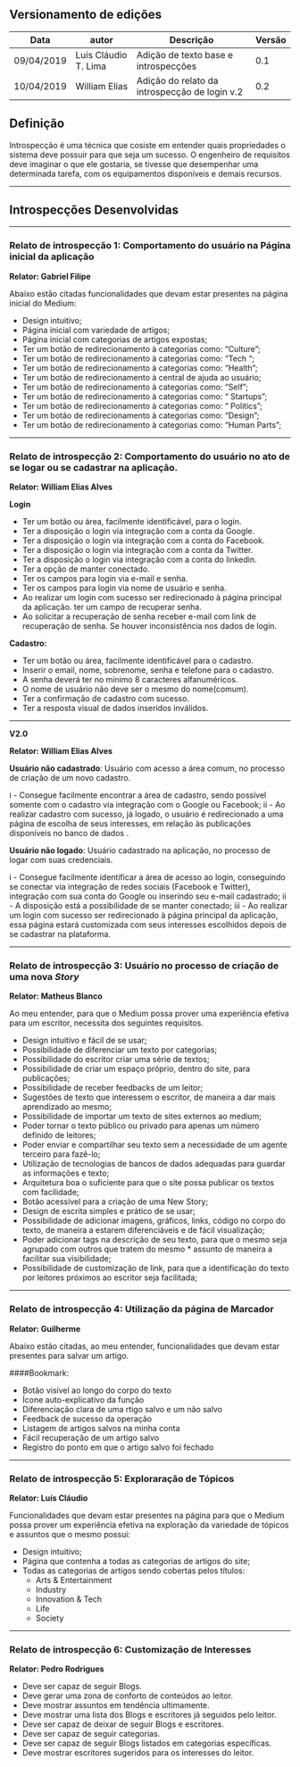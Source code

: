 ## Versionamento de edições
| Data           | autor                | Descrição                           |Versão|
|----------------|----------------------|-------------------------------------|------|
|  09/04/2019    | Luís Cláudio T. Lima |Adição de texto base e introspecções | 0.1  |
|  10/04/2019    | William Elias        | Adição do relato da introspecção de login v.2| 0.2|


## Definição
Introspecção é uma técnica que cosiste em entender quais propriedades o sistema deve possuir para que seja um sucesso. O engenheiro de requisitos deve imaginar o que ele gostaria, se tivesse que desempenhar uma determinada tarefa, com os equipamentos disponíveis e demais recursos.

***
## Introspecções Desenvolvidas
***
### Relato de introspecção 1: Comportamento do usuário na Página inicial da aplicação

**Relator: Gabriel Filipe**

Abaixo estão citadas funcionalidades que devam estar presentes na página inicial do Medium:

* Design intuitivo;
* Página inicial com variedade de artigos;
* Página inicial com categorias de artigos expostas;
* Ter um botão de redirecionamento à categorias como: “Culture”;
* Ter um botão de redirecionamento à categorias como: “Tech “;
* Ter um botão de redirecionamento à categorias como: “Health”;
* Ter um botão de redirecionamento à central de ajuda ao usuário;
* Ter um botão de redirecionamento à categorias como: “Self”;
* Ter um botão de redirecionamento à categorias como: “ Startups”;
* Ter um botão de redirecionamento à categorias como: “ Politics”;
* Ter um botão de redirecionamento à categorias como: “Design”;
* Ter um botão de redirecionamento à categorias como:  “Human Parts”;

***
### Relato de introspecção 2: Comportamento do usuário no ato de se logar ou se cadastrar na aplicação.

**Relator: William Elias Alves**

**Login**

* Ter um botão ou área, facilmente identificável, para o login.
* Ter a disposição o login via integração com a conta da  Google.
* Ter a disposição o login via integração com a conta do  Facebook.
* Ter a disposição o login via integração com a conta da  Twitter.
* Ter a disposição o login via integração com a conta do linkedin.
* Ter a opção de manter conectado. 
* Ter os campos para login via e-mail e senha.
* Ter os campos para login via nome de usuário e senha.
* Ao realizar um login com sucesso ser redirecionado à página principal da aplicação.
ter um campo de recuperar senha.
* Ao solicitar a recuperação de senha receber e-mail com link de recuperação de senha.
Se houver inconsistência nos dados de login.

**Cadastro:**

* Ter um botão ou área, facilmente identificável para o cadastro.
* Inserir o email, nome, sobrenome, senha e telefone para o cadastro.
* A senha deverá ter no mínimo 8 caracteres alfanuméricos. 
* O nome de usuário não deve ser o mesmo do nome(comum).
* Ter a confirmação de cadastro com sucesso.
* Ter a resposta visual de dados inseridos inválidos.
***
**V2.0**

**Relator: William Elias Alves**

**Usuário não cadastrado**: Usuário com acesso a área comum, no processo de criação de um novo cadastro.

i - Consegue facilmente encontrar a área de cadastro, sendo possível somente com o cadastro via integração com o Google ou Facebook;
ii - Ao realizar cadastro com sucesso, já logado, o usuário é redirecionado a uma página de escolha de seus interesses, em relação às publicações disponíveis no banco de dados .


**Usuário não logado**:  Usuário cadastrado na aplicação, no processo de logar com suas credenciais.

i - Consegue facilmente identificar a área de acesso ao login, conseguindo se conectar via integração de redes sociais (Facebook e Twitter), integração com sua conta do Google ou inserindo seu e-mail cadastrado;
ii - A disposição está a possibilidade de se manter conectado;
iii - Ao realizar um login com sucesso ser redirecionado à página principal da aplicação, essa página estará customizada com seus interesses escolhidos depois de se cadastrar na plataforma.

***

### Relato de introspecção 3: Usuário no processo de criação de uma nova _Story_

**Relator: Matheus Blanco**

Ao meu entender, para que o Medium possa prover uma experiência efetiva para um escritor, necessita dos seguintes requisitos.

* Design intuitivo e fácil de se usar;
* Possibilidade de diferenciar um texto por categorias;
* Possibilidade do escritor criar uma série de textos;
* Possibilidade de criar um espaço próprio, dentro do site, para publicações;
* Possibilidade de receber feedbacks de um leitor;
* Sugestões de texto que interessem o escritor, de maneira a dar mais aprendizado ao mesmo;
* Possibilidade de importar um texto de sites externos ao medium;
* Poder tornar o texto público ou privado para apenas um número definido de leitores;
* Poder enviar e compartilhar seu texto sem a necessidade de um agente terceiro para fazê-lo;
* Utilização de tecnologias de bancos de dados adequadas para guardar as informações e texto;
* Arquitetura boa o suficiente para que o site possa publicar os textos com facilidade;
* Botão acessível para a criação de uma New Story;
* Design de escrita simples e prático de se usar;
* Possibilidade de adicionar imagens, gráficos, links, código no corpo do texto, de maneira a estarem diferenciáveis e de fácil visualização;
* Poder adicionar tags na descrição de seu texto, para que o mesmo seja agrupado com outros que tratem do mesmo * assunto de maneira a facilitar sua visibilidade;
* Possibilidade de customização de link, para que a identificação do texto por leitores próximos ao escritor seja facilitada;

***

### Relato de introspecção 4: Utilização da página de Marcador

**Relator: Guilherme**

Abaixo estão citadas, ao meu entender, funcionalidades que devam estar presentes para salvar um artigo.

####Bookmark:

* Botão visível ao longo do corpo do texto
* Ícone auto-explicativo da função
* Diferenciação clara de uma rtigo salvo e um não salvo
* Feedback de sucesso da operação
* Listagem de artigos salvos na minha conta
* Fácil recuperação de um artigo salvo
* Registro do ponto em que o artigo salvo foi fechado

***

### Relato de introspecção 5: Exploraração de  Tópicos

**Relator: Luís Cláudio**

Funcionalidades que devam estar presentes na página para que o Medium possa prover um experiência efetiva na exploração da variedade de tópicos e assuntos que o mesmo possui:

* Design intuitivo;	
* Página que contenha a todas as categorias de artigos do site;
* Todas 	as categorias de artigos sendo cobertas pelos títulos:	
    - Arts & Entertainment	
    - Industry	
    - Innovation & Tech	
    - Life	
    - Society

***

### Relato de introspecção 6: Customização de Interesses

**Relator: Pedro Rodrigues**

* Deve ser capaz de seguir Blogs. 
* Deve gerar uma zona de conforto de conteúdos ao leitor. 
* Deve mostrar assuntos em tendência ultimamente. 
* Deve mostrar uma lista dos Blogs e escritores já seguidos pelo leitor. 
* Deve ser capaz de deixar de seguir Blogs e escritores. 
* Deve ser capaz de seguir categorias. 
* Deve ser capaz de seguir Blogs listados em categorias específicas. 
* Deve mostrar escritores sugeridos para os interesses do leitor. 



